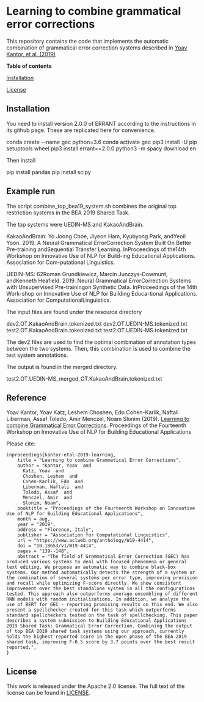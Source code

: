 # Learning to combine grammatical error corrections

This repository contains the code that implements the automatic combination of grammatical error correction systems described in [Yoav Kantor, et al. (2019)](#reference) 

**Table of contents**

[Installation](#installation)

[License](#license)

## Installation

You need to install version 2.0.0 of ERRANT according to the instructions in its github page.  These are replicated here for convenience.

conda create --name gec python=3.6
conda activate gec
pip3 install -U pip setuptools wheel
pip3 install errant==2.0.0
python3 -m spacy download en

Then install 

pip install pandas
pip install scipy
 
## Example run

The script combine_top_bea19_system.sh combines the original top restriction systems in the BEA 2019 Shared Task.

The top systems were UEDIN-MS and KakaoAndBrain.  

KakaoAndBrain:
Yo  Joong  Choe,  Jiyeon  Ham,  Kyubyong  Park,  andYeoil  Yoon.  2019. A  Neural  Grammatical  ErrorCorrection System Built On Better Pre-training andSequential Transfer Learning. InProceedings of the14th Workshop on Innovative Use of NLP for Build-ing Educational Applications. Association for Com-putational Linguistics.

UEDIN-MS:
62Roman Grundkiewicz, Marcin Junczys-Dowmunt, andKenneth Heafield. 2019.  Neural Grammatical ErrorCorrection Systems with Unsupervised Pre-trainingon Synthetic Data. InProceedings of the 14th Work-shop on Innovative Use of NLP for Building Educa-tional Applications. Association for ComputationalLinguistics.

The input files are found under the resource directory

dev2.OT.KakaoAndBrain.tokenized.txt
dev2.OT.UEDIN-MS.tokenized.txt
test2.OT.KakaoAndBrain.tokenized.txt
test2.OT.UEDIN-MS.tokenized.txt

The dev2 files are used to find the optimal combination of annotation types between the two systems.   Then, this combination is used to combine the test system annotations.

The output is found in the merged directory.

test2.OT.UEDIN-MS_merged_OT.KakaoAndBrain.tokenized.txt

## Reference
Yoav Kantor, Yoav Katz, Leshem Choshen, Edo Cohen-Karlik, Naftali Liberman, Assaf Toledo, Amir Menczel, Noam Slonim
 (2019). 
[Learning to combine Grammatical Error Corrections](https://www.aclweb.org/anthology/W19-4414/).  Proceedings of the Fourteenth Workshop on Innovative Use of NLP for Building Educational Applications 

Please cite: 
```
inproceedings{kantor-etal-2019-learning,
    title = "Learning to combine Grammatical Error Corrections",
    author = "Kantor, Yoav  and
      Katz, Yoav  and
      Choshen, Leshem  and
      Cohen-Karlik, Edo  and
      Liberman, Naftali  and
      Toledo, Assaf  and
      Menczel, Amir  and
      Slonim, Noam",
    booktitle = "Proceedings of the Fourteenth Workshop on Innovative Use of NLP for Building Educational Applications",
    month = aug,
    year = "2019",
    address = "Florence, Italy",
    publisher = "Association for Computational Linguistics",
    url = "https://www.aclweb.org/anthology/W19-4414",
    doi = "10.18653/v1/W19-4414",
    pages = "139--148",
    abstract = "The field of Grammatical Error Correction (GEC) has produced various systems to deal with focused phenomena or general text editing. We propose an automatic way to combine black-box systems. Our method automatically detects the strength of a system or the combination of several systems per error type, improving precision and recall while optimizing F-score directly. We show consistent improvement over the best standalone system in all the configurations tested. This approach also outperforms average ensembling of different RNN models with random initializations. In addition, we analyze the use of BERT for GEC - reporting promising results on this end. We also present a spellchecker created for this task which outperforms standard spellcheckers tested on the task of spellchecking. This paper describes a system submission to Building Educational Applications 2019 Shared Task: Grammatical Error Correction. Combining the output of top BEA 2019 shared task systems using our approach, currently holds the highest reported score in the open phase of the BEA 2019 shared task, improving F-0.5 score by 3.7 points over the best result reported.",
}

```

## License
This work is released under the Apache 2.0 license. The full text of the license can be found in [LICENSE](LICENSE).
